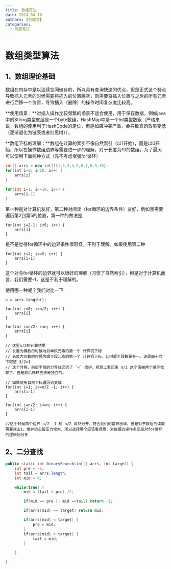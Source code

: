 ```yaml
---
title: 数组算法
date: 2024-04-16
authors: [刘耀文]
categories:
  - 刷题笔记
---
```


# 数组类型算法

## 1、数组理论基础

数组在内存中是以连续空间储存的，所以具有查询快速的优点，但是正式这个特点导致插入元素的时候需要将插入的位置腾空，则需要将插入位置与之后的所有元素进行后移一个位置，导致插入（删除）的操作时间复杂度比较高。
<!-- more -->
**使用场景：**对插入操作比较频繁的场景不适合使用，用于保存数据，例如java中的String类型底层是一个byte数组，HashMap中是一个Int类型数组（严格来说，数组的使用利于HashCode的定位，但是如果冲突严重，会导致查询效率变低（逐渐退化为链表或者红黑树））。

**数组下标的理解：**数组在计算的索引不像自然索引（以1开始），而是以0开始，所以在操作数组边界等需要进一步的理解，对于长度为10的数组，为了遍历可以使用下面两种方式（先不考虑增强for循环）

```java
int[] arrs = new int[]{1,2,3,4,5,6,7,8,9,10};
for(int i=0; i<10; i++) {
    arrs[i]
}

for(int i=1; i<=10; i++) {
    arrs[i-1]
}
```

第一种是对计算机友好，第二种对阅读（for循环的边界条件）友好，例如我需要遍历第2到第5的位置，第一种的做法是

```
for(int i=2-1; i<5; i++) {
    arrs[i]
}
```

是不是觉得for循环中的边界条件很奇怪，不利于理解。如果使用第二种

```
for(int i=2; i<=5; i++) {
    arrs[i-1]
}
```

这个对与for循环的边界就可以很好的理解（习惯了自然索引），但是对于计算机而言，我们需要-1，这是不利于理解的。

使用哪一种呢？我们对比一下

```
n = arrs.length();

for(int i=0; i<n/2; i++) {
    arrs[i]
}

for(int i=n/2; i<n; i++) {
    arrs[i]
}

// 这里n/2的计算结果
// 长度为偶数的时候为后半段元素的第一个 计算机下标
// 长度为奇数的时候为后半段元素的第一个 计算机下标，此时后半段数量多一，这是由于向下取整 3/2=1
// 这个时候，前后半段的分界线交给了 `<` 维护，视觉上看起来 n/2 这个值被两个循环依赖了，但是前后循环应该是独立的。

// 如果使用自然下标遍历则变成
for(int i=1; i<=n/2 -1; i++) {
    arrs[i-1]
}

for(int i=n/2; i<=n; i++) {
    arrs[i-1]
}

//这个时候两个边界 n/2 -1 和 n/2 自然分开，符合我们的常规思维，但是对于数组的读取需要减去1，维护的心智压力增大，所以选择哪个应该看场景，对数组的操作多还是对for循环的逻辑划分多
```

## 2、二分查找

```java
public static int binarySearch(int[] arrs, int target) {
    int pre = -1;
    int tail = arrs.length;
    int mid = 0;

    while(true) {
        mid = (tail + pre) /2;

        if(mid == pre || mid ==tail) return -1;

        if(arrs[mid] == target) return mid;

        if(arrs[mid] < target) {
            pre = mid;
        }
        if(arrs[mid] > target) {
            tail = mid;
        }

    }

}
```